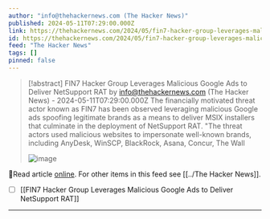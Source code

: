 ```yaml
---
author: "info@thehackernews.com (The Hacker News)"
published: 2024-05-11T07:29:00.000Z
link: https://thehackernews.com/2024/05/fin7-hacker-group-leverages-malicious.html
id: https://thehackernews.com/2024/05/fin7-hacker-group-leverages-malicious.html
feed: "The Hacker News"
tags: []
pinned: false
---
```

> [!abstract] FIN7 Hacker Group Leverages Malicious Google Ads to Deliver NetSupport RAT by info@thehackernews.com (The Hacker News) - 2024-05-11T07:29:00.000Z
> The financially motivated threat actor known as FIN7 has been observed leveraging malicious Google ads spoofing legitimate brands as a means to deliver MSIX installers that culminate in the deployment of NetSupport RAT. "The threat actors used malicious websites to impersonate well-known brands, including AnyDesk, WinSCP, BlackRock, Asana, Concur, The Wall
>
> ![image](https://blogger.googleusercontent.com/img/b/R29vZ2xl/AVvXsEidGxM7ADAzrplKASUpJQ3bzcolJSyabMKaYKT4HClyzRgCOuWCVvr4duu8KJkPW_9Ga8ADrETgYfu0Pwx9QosFgHep34F7jq5lOwmpYTooakEW-L3-1pyG0UDv5s2UEUJ-etPxVPf3FsuaCnRzo-2SfgR6sBYGaiuMLgIfVMCeQ_eylo2l6zR3vJ-i3oYb/s1600/browser.png)

🔗Read article [online](https://thehackernews.com/2024/05/fin7-hacker-group-leverages-malicious.html). For other items in this feed see [[../The Hacker News]].

- [ ] [[FIN7 Hacker Group Leverages Malicious Google Ads to Deliver NetSupport RAT]]
- - -

